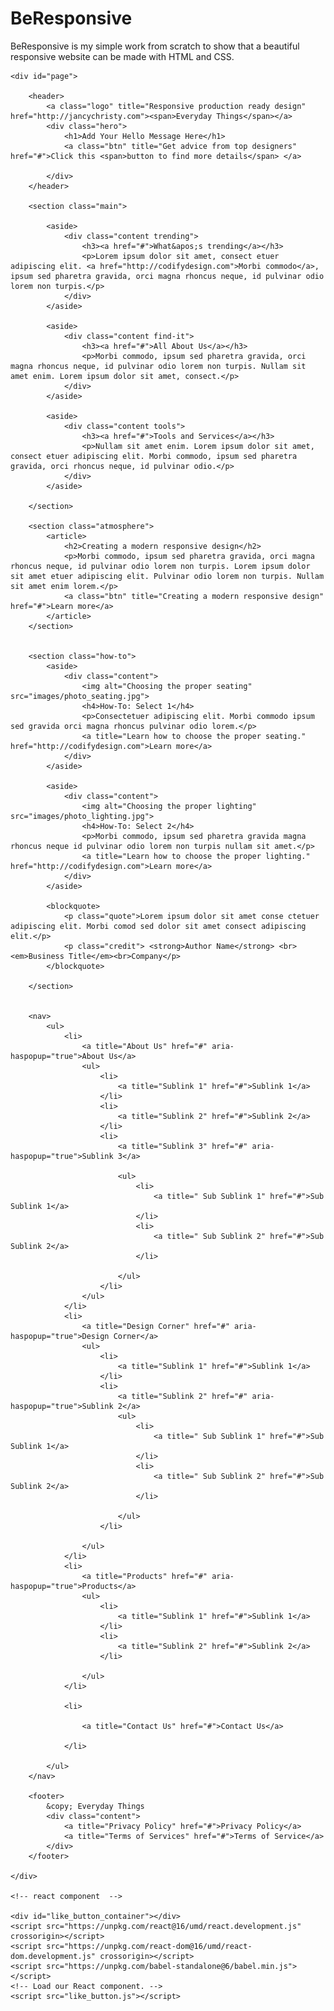 # BeResponsive
BeResponsive is my simple work from scratch to show that a beautiful responsive website can be made with HTML and CSS. 
<!DOCTYPE HTML>
<html>

<head>
    <meta http-equiv="Content-Type" content="text/html; charset=UTF-8">
    <meta name="viewport" content="width=device-width, initial-scale=1">
    <title>Creating a Responsive Web Design</title>
    <link rel="stylesheet" type="text/css" media="screen" href="css/screen.css">
    <link rel="stylesheet" type="text/css" media="print" href="css/print.css">

</head>

<body>

    <div id="page">

        <header>
            <a class="logo" title="Responsive production ready design" href="http://jancychristy.com"><span>Everyday Things</span></a>
            <div class="hero">
                <h1>Add Your Hello Message Here</h1>
                <a class="btn" title="Get advice from top designers" href="#">Click this <span>button to find more details</span> </a>

            </div>
        </header>

        <section class="main">

            <aside>
                <div class="content trending">
                    <h3><a href="#">What&apos;s trending</a></h3>
                    <p>Lorem ipsum dolor sit amet, consect etuer adipiscing elit. <a href="http://codifydesign.com">Morbi commodo</a>, ipsum sed pharetra gravida, orci magna rhoncus neque, id pulvinar odio lorem non turpis.</p>
                </div>
            </aside>

            <aside>
                <div class="content find-it">
                    <h3><a href="#">All About Us</a></h3>
                    <p>Morbi commodo, ipsum sed pharetra gravida, orci magna rhoncus neque, id pulvinar odio lorem non turpis. Nullam sit amet enim. Lorem ipsum dolor sit amet, consect.</p>
                </div>
            </aside>

            <aside>
                <div class="content tools">
                    <h3><a href="#">Tools and Services</a></h3>
                    <p>Nullam sit amet enim. Lorem ipsum dolor sit amet, consect etuer adipiscing elit. Morbi commodo, ipsum sed pharetra gravida, orci rhoncus neque, id pulvinar odio.</p>
                </div>
            </aside>

        </section>

        <section class="atmosphere">
            <article>
                <h2>Creating a modern responsive design</h2>
                <p>Morbi commodo, ipsum sed pharetra gravida, orci magna rhoncus neque, id pulvinar odio lorem non turpis. Lorem ipsum dolor sit amet etuer adipiscing elit. Pulvinar odio lorem non turpis. Nullam sit amet enim lorem.</p>
                <a class="btn" title="Creating a modern responsive design" href="#">Learn more</a>
            </article>
        </section>


        <section class="how-to">
            <aside>
                <div class="content">
                    <img alt="Choosing the proper seating" src="images/photo_seating.jpg">
                    <h4>How-To: Select 1</h4>
                    <p>Consectetuer adipiscing elit. Morbi commodo ipsum sed gravida orci magna rhoncus pulvinar odio lorem.</p>
                    <a title="Learn how to choose the proper seating." href="http://codifydesign.com">Learn more</a>
                </div>
            </aside>

            <aside>
                <div class="content">
                    <img alt="Choosing the proper lighting" src="images/photo_lighting.jpg">
                    <h4>How-To: Select 2</h4>
                    <p>Morbi commodo, ipsum sed pharetra gravida magna rhoncus neque id pulvinar odio lorem non turpis nullam sit amet.</p>
                    <a title="Learn how to choose the proper lighting." href="http://codifydesign.com">Learn more</a>
                </div>
            </aside>

            <blockquote>
                <p class="quote">Lorem ipsum dolor sit amet conse ctetuer adipiscing elit. Morbi comod sed dolor sit amet consect adipiscing elit.</p>
                <p class="credit"> <strong>Author Name</strong> <br><em>Business Title</em><br>Company</p>
            </blockquote>

        </section>


        <nav>
            <ul>
                <li>
                    <a title="About Us" href="#" aria-haspopup="true">About Us</a>
                    <ul>
                        <li>
                            <a title="Sublink 1" href="#">Sublink 1</a>
                        </li>
                        <li>
                            <a title="Sublink 2" href="#">Sublink 2</a>
                        </li>
                        <li>
                            <a title="Sublink 3" href="#" aria-haspopup="true">Sublink 3</a>

                            <ul>
                                <li>
                                    <a title=" Sub Sublink 1" href="#">Sub Sublink 1</a>
                                </li>
                                <li>
                                    <a title=" Sub Sublink 2" href="#">Sub Sublink 2</a>
                                </li>

                            </ul>
                        </li>
                    </ul>
                </li>
                <li>
                    <a title="Design Corner" href="#" aria-haspopup="true">Design Corner</a>
                    <ul>
                        <li>
                            <a title="Sublink 1" href="#">Sublink 1</a>
                        </li>
                        <li>
                            <a title="Sublink 2" href="#" aria-haspopup="true">Sublink 2</a>
                            <ul>
                                <li>
                                    <a title=" Sub Sublink 1" href="#">Sub Sublink 1</a>
                                </li>
                                <li>
                                    <a title=" Sub Sublink 2" href="#">Sub Sublink 2</a>
                                </li>

                            </ul>
                        </li>

                    </ul>
                </li>
                <li>
                    <a title="Products" href="#" aria-haspopup="true">Products</a>
                    <ul>
                        <li>
                            <a title="Sublink 1" href="#">Sublink 1</a>
                        </li>
                        <li>
                            <a title="Sublink 2" href="#">Sublink 2</a>
                        </li>

                    </ul>
                </li>

                <li>

                    <a title="Contact Us" href="#">Contact Us</a>

                </li>

            </ul>
        </nav>

        <footer>
            &copy; Everyday Things
            <div class="content">
                <a title="Privacy Policy" href="#">Privacy Policy</a>
                <a title="Terms of Services" href="#">Terms of Service</a>
            </div>
        </footer>

    </div>

    <!-- react component  -->

    <div id="like_button_container"></div>
    <script src="https://unpkg.com/react@16/umd/react.development.js" crossorigin></script>
    <script src="https://unpkg.com/react-dom@16/umd/react-dom.development.js" crossorigin></script>
    <script src="https://unpkg.com/babel-standalone@6/babel.min.js"></script>
    <!-- Load our React component. -->
    <script src="like_button.js"></script>
</body>

</html>
